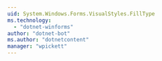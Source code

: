 ```yaml
---
uid: System.Windows.Forms.VisualStyles.FillType
ms.technology: 
  - "dotnet-winforms"
author: "dotnet-bot"
ms.author: "dotnetcontent"
manager: "wpickett"
---
```

